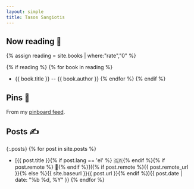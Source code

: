 ```yaml
---
layout: simple
title: Tasos Sangiotis
---
```


## Now reading 📖

{% assign reading = site.books | where:"rate","0" %}

{% if reading %}
{% for book in reading %}

- {{ book.title }} -- {{ book.author }}
{% endfor %}
{% endif %}

## Pins 📌

<ul 
    data-rss-feed="https://feeds.pinboard.in/rss/u:tsangiotis/" 
    data-rss-title-wrapper="li" 
    data-rss-max="5"
    class ="posts posts--pins">
</ul>

From my [pinboard feed](https://pinboard.in/u:tsangiotis#).

## Posts ✍️

{:.posts}
{% for post in site.posts %}

- [{{ post.title }}{% if post.lang == 'el' %} 🇬🇷{% endif %}{% if post.remote %} 🔗{% endif %}]({% if post.remote %}{{ post.remote_url }}{% else %}{{ site.baseurl }}{{ post.url }}{% endif %})<time datetime="{{ post.date | date_to_xmlschema }}">{{ post.date | date: "%b %d, %Y" }}</time>
  {% endfor %}


<script src="/assets/js/simple-rss.js"></script>
